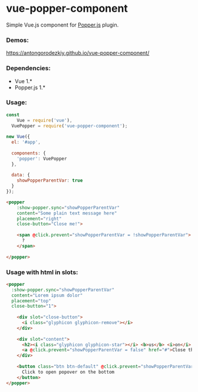 vue-popper-component
==============

Simple Vue.js component for [Popper.js](https://popper.js.org/) plugin.

### Demos:

https://antongorodezkiy.github.io/vue-popper-component/

### Dependencies:

- Vue 1.*
- Popper.js 1.*

### Usage:

```javascript
const
	Vue = require('vue'),
  VuePopper = require('vue-popper-component');
	
new Vue({
  el: '#app',
  
  components: {
    'popper': VuePopper
  },
  
  data: {
    showPopperParentVar: true
  }
});
```

```html
<popper
	:show-popper.sync="showPopperParentVar"
	content="Some plain text message here"
	placement="right"
	close-button="Close me!">
    
    <span @click.prevent="showPopperParentVar = !showPopperParentVar">
      ?
    </span>
    
</popper>
```

### Usage with html in slots:

```html
<popper
  :show-popper.sync="showPopperParentVar"
  content="Lorem ipsum dolor"
  placement="top"
  close-button="1">
  
    <div slot="close-button">
      <i class="glyphicon glyphicon-remove"></i>
    </div>
    
    <div slot="content">
      <h2><i class="glyphicon glyphicon-star"></i> <b>us</b> <i>on</i> <u>github</u>!</h2>
      <a @click.prevent="showPopperParentVar = false" href="#">Close this popover from the content!</a>
    </div>
  
    <button class="btn btn-default" @click.prevent="showPopperParentVar = !showPopperParentVar">
      Click to open popover on the bottom
    </button>
</popper>
```
